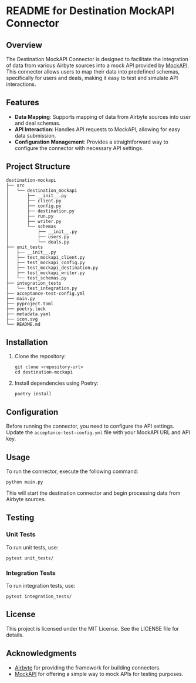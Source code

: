 # README for Destination MockAPI Connector

## Overview

The Destination MockAPI Connector is designed to facilitate the integration of data from various Airbyte sources into a mock API provided by [MockAPI](https://mockapi.io/). This connector allows users to map their data into predefined schemas, specifically for users and deals, making it easy to test and simulate API interactions.

## Features

- **Data Mapping**: Supports mapping of data from Airbyte sources into user and deal schemas.
- **API Interaction**: Handles API requests to MockAPI, allowing for easy data submission.
- **Configuration Management**: Provides a straightforward way to configure the connector with necessary API settings.

## Project Structure

```
destination-mockapi
├── src
│   └── destination_mockapi
│       ├── __init__.py
│       ├── client.py
│       ├── config.py
│       ├── destination.py
│       ├── run.py
│       ├── writer.py
│       └── schemas
│           ├── __init__.py
│           ├── users.py
│           └── deals.py
├── unit_tests
│   ├── __init__.py
│   ├── test_mockapi_client.py
│   ├── test_mockapi_config.py
│   ├── test_mockapi_destination.py
│   ├── test_mockapi_writer.py
│   └── test_schemas.py
├── integration_tests
│   └── test_integration.py
├── acceptance-test-config.yml
├── main.py
├── pyproject.toml
├── poetry.lock
├── metadata.yaml
├── icon.svg
└── README.md
```

## Installation

1. Clone the repository:
   ```
   git clone <repository-url>
   cd destination-mockapi
   ```

2. Install dependencies using Poetry:
   ```
   poetry install
   ```

## Configuration

Before running the connector, you need to configure the API settings. Update the `acceptance-test-config.yml` file with your MockAPI URL and API key.

## Usage

To run the connector, execute the following command:
```
python main.py
```

This will start the destination connector and begin processing data from Airbyte sources.

## Testing

### Unit Tests

To run unit tests, use:
```
pytest unit_tests/
```

### Integration Tests

To run integration tests, use:
```
pytest integration_tests/
```

## License

This project is licensed under the MIT License. See the LICENSE file for details.

## Acknowledgments

- [Airbyte](https://airbyte.com/) for providing the framework for building connectors.
- [MockAPI](https://mockapi.io/) for offering a simple way to mock APIs for testing purposes.